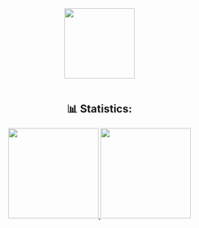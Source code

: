 <div align = "center">
  <a href="https://github.com/PauloDevelop01">
    <img height = "140px" src = "https://user-images.githubusercontent.com/92947069/183311882-d6cec5b0-18e8-48cf-a551-098f295fbce5.gif">
  </a>
</div>
<div style="display: inline_block" align="center"><br>
  <h2> 📊 Statistics: </h2>
  <a href="https://github.com/DjalmaHenry">
    <img height="180em" src="https://github-readme-stats.vercel.app/api/top-langs/?username=PauloDevelop01&layout=compact&langs_count=16&theme=dracula"/>
    <img height="180em" src="https://github-readme-stats.vercel.app/api?username=PauloDevelop01&show_icons=true&theme=dracula&include_all_commits=true&count_private=true"/>
   
  </a>
 </div>
</div>
